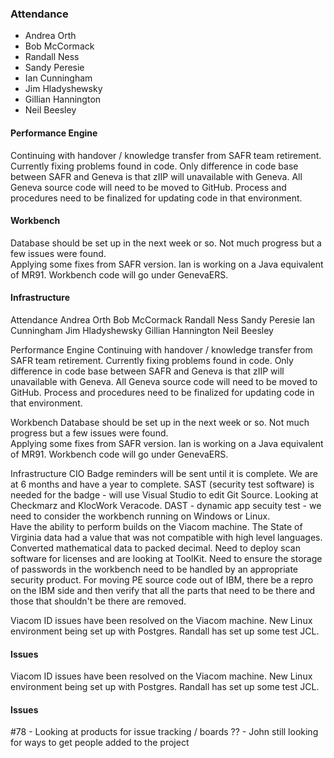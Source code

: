 ### Attendance
* Andrea Orth
* Bob McCormack 
* Randall Ness 
* Sandy Peresie 
* Ian Cunningham 
* Jim Hladyshewsky 
* Gillian Hannington
* Neil Beesley

#### Performance Engine
Continuing with handover / knowledge transfer from SAFR team retirement.  Currently fixing problems found in code.    Only difference in code base between SAFR and Geneva is that zIIP will unavailable with Geneva.  All Geneva source code will need to be moved to GitHub.  Process and procedures need to be finalized for updating code in that environment.

#### Workbench
Database should be set up in the next week or so.  Not much progress but a few issues were found.  
Applying some fixes from SAFR version.  Ian is working on a Java equivalent of MR91.  Workbench code will go under GenevaERS.

#### Infrastructure
Attendance
Andrea Orth
Bob McCormack 
Randall Ness 
Sandy Peresie 
Ian Cunningham 
Jim Hladyshewsky 
Gillian Hannington
Neil Beesley

Performance Engine
Continuing with handover / knowledge transfer from SAFR team retirement.  Currently fixing problems found in code.    Only difference in code base between SAFR and Geneva is that zIIP will unavailable with Geneva.  All Geneva source code will need to be moved to GitHub.  Process and procedures need to be finalized for updating code in that environment.

Workbench
Database should be set up in the next week or so.  Not much progress but a few issues were found.  
Applying some fixes from SAFR version.  Ian is working on a Java equivalent of MR91.  Workbench code will go under GenevaERS.

Infrastructure
CIO Badge reminders will be sent until it is complete.  We are at 6 months and have a year to complete.  SAST (security test software) is needed for the badge - will use Visual Studio to edit Git Source.  Looking at Checkmarz and KlocWork Veracode.  DAST - dynamic app secuity test - we need to consider the workbench running on Windows or Linux.  
Have the ability to perform builds on the Viacom machine.
The State of Virginia data had a value that was not compatible with high level languages.  Converted mathematical data to packed decimal.
Need to deploy scan software for licenses and are looking at ToolKit.
Need to ensure the storage of passwords in the workbench need to be handled by an appropriate security product.
For moving PE source code out of IBM, there be a repro on the IBM side and then verify that all the parts that need to be there and those that shouldn't be there are removed.

Viacom ID issues have been resolved on the Viacom machine.
New Linux environment being set up with Postgres.
Randall has set up some test JCL.

#### Issues
Viacom ID issues have been resolved on the Viacom machine.
New Linux environment being set up with Postgres.
Randall has set up some test JCL.

#### Issues
#78 - Looking at products for issue tracking / boards
?? - John still looking for ways to get people added to the project
